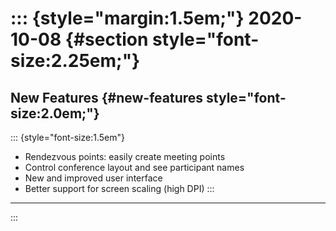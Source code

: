 ::: {style="margin:1.5em;"}
2020-10-08 {#section style="font-size:2.25em;"}
==========

New Features {#new-features style="font-size:2.0em;"}
------------
::: {style="font-size:1.5em"}
-   Rendezvous points: easily create meeting points
-   Control conference layout and see participant names
-   New and improved user interface
-   Better support for screen scaling (high DPI)
:::
------------
:::